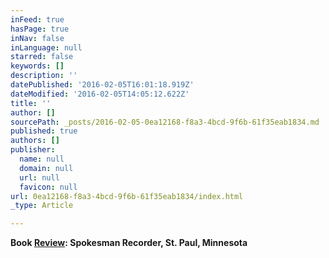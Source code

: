 ```yaml
---
inFeed: true
hasPage: true
inNav: false
inLanguage: null
starred: false
keywords: []
description: ''
datePublished: '2016-02-05T16:01:18.919Z'
dateModified: '2016-02-05T14:05:12.622Z'
title: ''
author: []
sourcePath: _posts/2016-02-05-0ea12168-f8a3-4bcd-9f6b-61f35eab1834.md
published: true
authors: []
publisher:
  name: null
  domain: null
  url: null
  favicon: null
url: 0ea12168-f8a3-4bcd-9f6b-61f35eab1834/index.html
_type: Article

---
```

**Book [Review][0]:  Spokesman Recorder, St. Paul, Minnesota**

[0]: http://spokesman-recorder.com/2013/05/01/autumn-reigns-truth-serum-poetry-to-touch-and-heal/